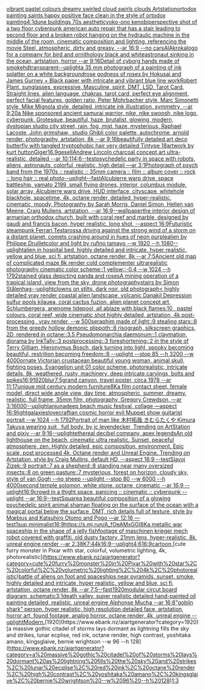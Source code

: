 [vibrant pastel colours dreamy swirled cloud swirls clouds Artstation](https://www.ebank.nz/aiartgenerator?category=vibrant%20pastel%20colours%20dreamy%20swirled%20cloud%20swirls%20clouds%20Artstation)[ortodox painting saints happy positive face clean in the  style of ortodox painting](https://www.ebank.nz/aiartgenerator?category=ortodox%20painting%20saints%20happy%20positive%20face%20clean%20in%20the%20%20style%20of%20ortodox%20painting)[4:1](https://www.ebank.nz/aiartgenerator?category=4%3A1)[dune buildings 70s aesthetic](https://www.ebank.nz/aiartgenerator?category=dune%20buildings%2070s%20aesthetic)[yoko-ono kenobi](https://www.ebank.nz/aiartgenerator?category=yoko-ono%20kenobi)[perspective shot of a two floor cyberpunk american auto repair that has a stair leading to second floor and a broken robot hanging on the hydraulic machine in the middle of the room, cinematic composition and lighting, referencing the movie Steel, atmospheric, dirty and greasy, --ar 16:9 --no cars](https://www.ebank.nz/aiartgenerator?category=perspective%20shot%20of%20a%20two%20floor%20cyberpunk%20american%20auto%20repair%20that%20has%20a%20stair%20leading%20to%20second%20floor%20and%20a%20broken%20robot%20hanging%20on%20the%20hydraulic%20machine%20in%20the%20middle%20of%20the%20room%2C%20cinematic%20composition%20and%20lighting%2C%20referencing%20the%20movie%20Steel%2C%20atmospheric%2C%20dirty%20and%20greasy%2C%20--ar%2016%3A9%20--no%20cars)[AlAkroka](https://www.ebank.nz/aiartgenerator?category=AlAkroka)[logo for a company for bird and ornithology black and white](https://www.ebank.nz/aiartgenerator?category=logo%20for%20a%20company%20for%20bird%20and%20ornithology%20black%20and%20white)[astronaut sinking in the ocean, artstation, horror --ar 9:16](https://www.ebank.nz/aiartgenerator?category=astronaut%20sinking%20in%20the%20ocean%2C%20artstation%2C%20horror%20--ar%209%3A16)[Detail of cyborg hands made of smoke](https://www.ebank.nz/aiartgenerator?category=Detail%20of%20cyborg%20hands%20made%20of%20smoke)[hd](https://www.ebank.nz/aiartgenerator?category=hd)[transparent](https://www.ebank.nz/aiartgenerator?category=transparent)[--uplight](https://www.ebank.nz/aiartgenerator?category=--uplight)[a 35 mm photograph of a painting of ink splatter on a white background](https://www.ebank.nz/aiartgenerator?category=a%2035%20mm%20photograph%20of%20a%20painting%20of%20ink%20splatter%20on%20a%20white%20background)[rose godness of roses by Hokusai and James Gurney + Black paper with intricate and vibrant blue line work](https://www.ebank.nz/aiartgenerator?category=rose%20godness%20of%20roses%20by%20Hokusai%20and%20James%20Gurney%20%2B%20Black%20paper%20with%20intricate%20and%20vibrant%20blue%20line%20work)[Robert Plant, sunglasses, expressive, Masculine, spirit, DMT, LSD, Tarot Card, Straight lines, alien language, chakras, tarot card, perfect eye alignment, perfect facial features, golden ratio, Peter Mohrbacher style, Marc Simonetti style, Mike Mignola style, detailed, intricate ink illustration, symmetry, --ar 9:20](https://www.ebank.nz/aiartgenerator?category=Robert%20Plant%2C%20sunglasses%2C%20expressive%2C%20Masculine%2C%20spirit%2C%20DMT%2C%20LSD%2C%20Tarot%20Card%2C%20Straight%20lines%2C%20alien%20language%2C%20chakras%2C%20tarot%20card%2C%20perfect%20eye%20alignment%2C%20perfect%20facial%20features%2C%20golden%20ratio%2C%20Peter%20Mohrbacher%20style%2C%20Marc%20Simonetti%20style%2C%20Mike%20Mignola%20style%2C%20detailed%2C%20intricate%20ink%20illustration%2C%20symmetry%2C%20--ar%209%3A20)[a Nike sponsored ancient samurai warrior, nike, nike swoosh, nike logo, cyberpunk, Grotesque, beautiful, haze, brutalist, glowing, modern, dystopian studio city street, rain, fog, mist, haze, mysterious, Raphael Lacoste, John grimshaw,, studio Ghibli color palette, autochrome, arnold render, photography, artstation, 8k --ar 9:16](https://www.ebank.nz/aiartgenerator?category=a%20Nike%20sponsored%20ancient%20samurai%20warrior%2C%20nike%2C%20nike%20swoosh%2C%20nike%20logo%2C%20cyberpunk%2C%20Grotesque%2C%20beautiful%2C%20haze%2C%20brutalist%2C%20glowing%2C%20modern%2C%20dystopian%20studio%20city%20street%2C%20rain%2C%20fog%2C%20mist%2C%20haze%2C%20mysterious%2C%20Raphael%20Lacoste%2C%20John%20grimshaw%2C%2C%20studio%20Ghibli%20color%20palette%2C%20autochrome%2C%20arnold%20render%2C%20photography%2C%20artstation%2C%208k%20--ar%209%3A16)[beautifully detailed art deco butterfly with tangled tryptophobic hair very detailed Tintype 18](https://www.ebank.nz/aiartgenerator?category=beautifully%20detailed%20art%20deco%20butterfly%20with%20tangled%20tryptophobic%20hair%20very%20detailed%20Tintype%2018)[artwork by kurt hutton](https://www.ebank.nz/aiartgenerator?category=artwork%20by%20kurt%20hutton)[Giger](https://www.ebank.nz/aiartgenerator?category=Giger)[16.9](https://www.ebank.nz/aiartgenerator?category=16.9)[gesell](https://www.ebank.nz/aiartgenerator?category=gesell)[Andrew Lincoln charcoal concept art ultra-realistic, detailed --ar 10:11](https://www.ebank.nz/aiartgenerator?category=Andrew%20Lincoln%20charcoal%20concept%20art%20ultra-realistic%2C%20detailed%20--ar%2010%3A11)[4:6](https://www.ebank.nz/aiartgenerator?category=4%3A6)[--test](https://www.ebank.nz/aiartgenerator?category=--test)[psychedelic party in space with robots, aliens, astronauts, colorful, realistic, high detail —ar 3:1](https://www.ebank.nz/aiartgenerator?category=psychedelic%20party%20in%20space%20with%20robots%2C%20aliens%2C%20astronauts%2C%20colorful%2C%20realistic%2C%20high%20detail%20%E2%80%94ar%203%3A1)[Photograph of psych band from the 1970s :: realistic :: 35mm camera :: film :: album cover :: rock :: long hair :: real photo](https://www.ebank.nz/aiartgenerator?category=Photograph%20of%20psych%20band%20from%20the%201970s%20%3A%3A%20realistic%20%3A%3A%2035mm%20camera%20%3A%3A%20film%20%3A%3A%20album%20cover%20%3A%3A%20rock%20%3A%3A%20long%20hair%20%3A%3A%20real%20photo)[--uplight](https://www.ebank.nz/aiartgenerator?category=--uplight)[--fast](https://www.ebank.nz/aiartgenerator?category=--fast)[Alcubierre warp drive, space battleship, yamato 2199, small flying drones, interior, columbus module, solar array, Alcubierre warp drive, HUD interface, cityscape, whitehole blackhole, spacetime, 4k, octane render, detailed, hyper-realistic, cinematic, moody, Photography by Sarah Morris, Daniel Simon, Hellen van Meene, Craig Mullens, artstation, --ar 16:9](https://www.ebank.nz/aiartgenerator?category=Alcubierre%20warp%20drive%2C%20space%20battleship%2C%20yamato%202199%2C%20small%20flying%20drones%2C%20interior%2C%20columbus%20module%2C%20solar%20array%2C%20Alcubierre%20warp%20drive%2C%20HUD%20interface%2C%20cityscape%2C%20whitehole%20blackhole%2C%20spacetime%2C%204k%2C%20octane%20render%2C%20detailed%2C%20hyper-realistic%2C%20cinematic%2C%20moody%2C%20Photography%20by%20Sarah%20Morris%2C%20Daniel%20Simon%2C%20Hellen%20van%20Meene%2C%20Craig%20Mullens%2C%20artstation%2C%20--ar%2016%3A9)[--wallpaper](https://www.ebank.nz/aiartgenerator?category=--wallpaper)[the interior design of armanian orthodox church, built with coral reef and marble, designed by gaudi and francis bacon, hyper realistic, long shot, --aspect 16:9](https://www.ebank.nz/aiartgenerator?category=the%20interior%20design%20of%20armanian%20orthodox%20church%2C%20built%20with%20coral%20reef%20and%20marble%2C%20designed%20by%20gaudi%20and%20francis%20bacon%2C%20hyper%20realistic%2C%20long%20shot%2C%20--aspect%2016%3A9)[Futuristic steampunk Ferrari Testarossa driving against the strong wind of a storm on a distant planet, comets crashing around in hues of neon purple](https://www.ebank.nz/aiartgenerator?category=Futuristic%20steampunk%20Ferrari%20Testarossa%20driving%20against%20the%20strong%20wind%20of%20a%20storm%20on%20a%20distant%20planet%2C%20comets%20crashing%20around%20in%20hues%20of%20neon%20purple)[](https://www.ebank.nz/aiartgenerator?category=)[alien by Philippe Druillet](https://www.ebank.nz/aiartgenerator?category=alien%20by%20Philippe%20Druillet)[color and light by rufino tamayo --w 1920 --h 1080](https://www.ebank.nz/aiartgenerator?category=color%20and%20light%20by%20rufino%20tamayo%20--w%201920%20--h%201080)[--uplight](https://www.ebank.nz/aiartgenerator?category=--uplight)[alien in hospital bed, highly detailed and intricate, hyper realistic, yellow and blue, sci fi, artstation, octane render, 8k --ar 7:5](https://www.ebank.nz/aiartgenerator?category=alien%20in%20hospital%20bed%2C%20highly%20detailed%20and%20intricate%2C%20hyper%20realistic%2C%20yellow%20and%20blue%2C%20sci%20fi%2C%20artstation%2C%20octane%20render%2C%208k%20--ar%207%3A5)[Ancient old map of complicated maze 8k render cold complementer ultrarealistic photography cinematic  color scheme::1 yellow::-0.4  --w 1024 --h 1792](https://www.ebank.nz/aiartgenerator?category=Ancient%20old%20map%20of%20complicated%20maze%208k%20render%20cold%20complementer%20ultrarealistic%20photography%20cinematic%20%20color%20scheme%3A%3A1%20yellow%3A%3A-0.4%20%20--w%201024%20--h%201792)[stained glass depicting panda and roses](https://www.ebank.nz/aiartgenerator?category=stained%20glass%20depicting%20panda%20and%20roses)[A mining operation of a trapical island, view from the sky, drone photography](https://www.ebank.nz/aiartgenerator?category=A%20mining%20operation%20of%20a%20trapical%20island%2C%20view%20from%20the%20sky%2C%20drone%20photography)[stairs by Simon Stålenhag](https://www.ebank.nz/aiartgenerator?category=stairs%20by%20Simon%20St%C3%A5lenhag)[--uplight](https://www.ebank.nz/aiartgenerator?category=--uplight)[clowns on stilts, dark noir, old photograph](https://www.ebank.nz/aiartgenerator?category=clowns%20on%20stilts%2C%20dark%20noir%2C%20old%20photograph)[< highly detailed vray render coastal alien landscape, volcanic Danakil Depression sulfur pools kilauea, coral cactus fuzion, alien planet concept art, Schlumbergera, anenome tidepool, all ablaze with black flames:10 , pastel colours, coral reef, wide cinematic shot highly detailed, artstation, 4k post-processing , vray render, --w 500](https://www.ebank.nz/aiartgenerator?category=%3C%20highly%20detailed%20vray%20render%20coastal%20alien%20landscape%2C%20volcanic%20Danakil%20Depression%20sulfur%20pools%20kilauea%2C%20coral%20cactus%20fuzion%2C%20alien%20planet%20concept%20art%2C%20Schlumbergera%2C%20anenome%20tidepool%2C%20all%20ablaze%20with%20black%20flames%3A10%20%2C%20pastel%20colours%2C%20coral%20reef%2C%20wide%20cinematic%20shot%20highly%20detailed%2C%20artstation%2C%204k%20post-processing%20%2C%20vray%20render%2C%20--w%20500)[seraphim made of light::9 stealing stars::8 from the greedy hollow demonic qlippoth::8 risograph, silkscreen graphics, 2D, rendered in octane::3.5 Pseudomonarchia daemonum::1 claymation, diorama by InkTally::3 postprocessing::3 foreshortening::2 in the style of Terry Gilliam, Hieronymus Bosch, dark turning into light, spooky becoming beautiful, restrition becoming freedom::8 --uplight --stop 85 --h 3200 --w 4000](https://www.ebank.nz/aiartgenerator?category=seraphim%20made%20of%20light%3A%3A9%20stealing%20stars%3A%3A8%20from%20the%20greedy%20hollow%20demonic%20qlippoth%3A%3A8%20risograph%2C%20silkscreen%20graphics%2C%202D%2C%20rendered%20in%20octane%3A%3A3.5%20Pseudomonarchia%20daemonum%3A%3A1%20claymation%2C%20diorama%20by%20InkTally%3A%3A3%20postprocessing%3A%3A3%20foreshortening%3A%3A2%20in%20the%20style%20of%20Terry%20Gilliam%2C%20Hieronymus%20Bosch%2C%20dark%20turning%20into%20light%2C%20spooky%20becoming%20beautiful%2C%20restrition%20becoming%20freedom%3A%3A8%20--uplight%20--stop%2085%20--h%203200%20--w%204000)[ornate Victorian crustacean beautiful young woman, animal skull, fighting poses, Evangelion unit 01 color scheme, photorealistic, intricate details, 8k, weathered, rusty, machinery, deep intricate carvings, bolts and spikes](https://www.ebank.nz/aiartgenerator?category=ornate%20Victorian%20crustacean%20beautiful%20young%20woman%2C%20animal%20skull%2C%20fighting%20poses%2C%20Evangelion%20unit%2001%20color%20scheme%2C%20photorealistic%2C%20intricate%20details%2C%208k%2C%20weathered%2C%20rusty%2C%20machinery%2C%20deep%20intricate%20carvings%2C%20bolts%20and%20spikes)[16:9](https://www.ebank.nz/aiartgenerator?category=16%3A9)[1920](https://www.ebank.nz/aiartgenerator?category=1920)[blur](https://www.ebank.nz/aiartgenerator?category=blur)[](https://www.ebank.nz/aiartgenerator?category=)[7:5](https://www.ebank.nz/aiartgenerator?category=7%3A5)[grand canyon, travel poster, circa 1978 --ar 11:17](https://www.ebank.nz/aiartgenerator?category=grand%20canyon%2C%20travel%20poster%2C%20circa%201978%20--ar%2011%3A17)[unique mid century modern furniture](https://www.ebank.nz/aiartgenerator?category=unique%20mid%20century%20modern%20furniture)[8K](https://www.ebank.nz/aiartgenerator?category=8K)[a film contact sheet, female model, direct wide angle view, day time, atmospheric, summer, dreamy, realistic, full frame, 35mm film, photography, Gregory Crewdson, —ar 3:1](https://www.ebank.nz/aiartgenerator?category=a%20film%20contact%20sheet%2C%20female%20model%2C%20direct%20wide%20angle%20view%2C%20day%20time%2C%20atmospheric%2C%20summer%2C%20dreamy%2C%20realistic%2C%20full%20frame%2C%2035mm%20film%2C%20photography%2C%20Gregory%20Crewdson%2C%20%E2%80%94ar%203%3A1)[6000](https://www.ebank.nz/aiartgenerator?category=6000)[--uplight](https://www.ebank.nz/aiartgenerator?category=--uplight)[anjunadeep beach music festival, collage —aspect 16:9](https://www.ebank.nz/aiartgenerator?category=anjunadeep%20beach%20music%20festival%2C%20collage%20%E2%80%94aspect%2016%3A9)[light](https://www.ebank.nz/aiartgenerator?category=light)[galaxies](https://www.ebank.nz/aiartgenerator?category=galaxies)[lovecraftian cosmic horror evil Muppet show guitarist portrait --w 1024 --h 1792](https://www.ebank.nz/aiartgenerator?category=lovecraftian%20cosmic%20horror%20evil%20Muppet%20show%20guitarist%20portrait%20--w%201024%20--h%201792)[Portrait of man like 木村拓哉 きむらたくや Kimura Takuya,wearing suit , full body, by jc leyendecker ,Trending on ArtStation and pixiv --ar 9:16](https://www.ebank.nz/aiartgenerator?category=Portrait%20of%20man%20like%20%E6%9C%A8%E6%9D%91%E6%8B%93%E5%93%89%20%E3%81%8D%E3%82%80%E3%82%89%E3%81%9F%E3%81%8F%E3%82%84%20Kimura%20Takuya%2Cwearing%20suit%20%2C%20full%20body%2C%20by%20jc%20leyendecker%20%2CTrending%20on%20ArtStation%20and%20pixiv%20--ar%209%3A16)[--uplight](https://www.ebank.nz/aiartgenerator?category=--uplight)[ethereal decibel company, apex legends](https://www.ebank.nz/aiartgenerator?category=ethereal%20decibel%20company%2C%20apex%20legends)[An old lighthouse on the beach, cinematic ultra realistic. Sunset, peaceful atmosphere, zen. Highly detailed, epic composition, environment. Epic scale, post processed 4k, Octane render and Unreal Engine. Trending on Artstation, style by Craig Mullins, default HD, --aspect 16:9 --test](https://www.ebank.nz/aiartgenerator?category=An%20old%20lighthouse%20on%20the%20beach%2C%20cinematic%20ultra%20realistic.%20Sunset%2C%20peaceful%20atmosphere%2C%20zen.%20Highly%20detailed%2C%20epic%20composition%2C%20environment.%20Epic%20scale%2C%20post%20processed%204k%2C%20Octane%20render%20and%20Unreal%20Engine.%20Trending%20on%20Artstation%2C%20style%20by%20Craig%20Mullins%2C%20default%20HD%2C%20--aspect%2016%3A9%20--test)[Slavoj Zizek::9 portrait::7 as a shepherd::8 standing near many oversized insects::8 on green pasture::7 mysterious, forest on horizon, cloudy sky, style of van Gogh --no sheep --uplight --stop 80 --w 6000 --h 4000](https://www.ebank.nz/aiartgenerator?category=Slavoj%20Zizek%3A%3A9%20portrait%3A%3A7%20as%20a%20shepherd%3A%3A8%20standing%20near%20many%20oversized%20insects%3A%3A8%20on%20green%20pasture%3A%3A7%20mysterious%2C%20forest%20on%20horizon%2C%20cloudy%20sky%2C%20style%20of%20van%20Gogh%20--no%20sheep%20--uplight%20--stop%2080%20--w%206000%20--h%204000)[second temple solomon, white stone, octane, cinematic --ar 16:9 --uplight](https://www.ebank.nz/aiartgenerator?category=second%20temple%20solomon%2C%20white%20stone%2C%20octane%2C%20cinematic%20--ar%2016%3A9%20--uplight)[16:9](https://www.ebank.nz/aiartgenerator?category=16%3A9)[crowd in a thight space, panicing :: cinematic :: cyberpunk --uplight --ar 16:9](https://www.ebank.nz/aiartgenerator?category=crowd%20in%20a%20thight%20space%2C%20panicing%20%3A%3A%20cinematic%20%3A%3A%20cyberpunk%20--uplight%20--ar%2016%3A9)[--test](https://www.ebank.nz/aiartgenerator?category=--test)[Square](https://www.ebank.nz/aiartgenerator?category=Square)[a beautiful composition of a glowing psychedelic spirit animal shaman floating on the surface of the ocean with a magical portal below the surface, DMT,  rich details full of texture, style by Mœbius and Katsuhiro Otomo and Pogo —ar 12:16 —test](https://www.ebank.nz/aiartgenerator?category=a%20beautiful%20composition%20of%20a%20glowing%20psychedelic%20spirit%20animal%20shaman%20floating%20on%20the%20surface%20of%20the%20ocean%20with%20a%20magical%20portal%20below%20the%20surface%2C%20DMT%2C%20%20rich%20details%20full%20of%20texture%2C%20style%20by%20M%C5%93bius%20and%20Katsuhiro%20Otomo%20and%20Pogo%20%E2%80%94ar%2012%3A16%20%E2%80%94test)[1](https://www.ebank.nz/aiartgenerator?category=1)[sup,minimalist](https://www.ebank.nz/aiartgenerator?category=sup%2Cminimalist)[16:9](https://www.ebank.nz/aiartgenerator?category=16%3A9)[<https://s.mj.run/A_fOeAMxGGI>](https://www.ebank.nz/aiartgenerator?category=%3Chttps%3A//s.mj.run/A_fOeAMxGGI%3E)[8K](https://www.ebank.nz/aiartgenerator?category=8K)[a metallic war spaceship in the shape of a jelly fish](https://www.ebank.nz/aiartgenerator?category=a%20metallic%20war%20spaceship%20in%20the%20shape%20of%20a%20jelly%20fish)[footage of maschinen krieger mech robot covered with graffiti. old dusty factory,  21mm lens, hyper-realistic, 8k, unreal engine render --ar 2:3](https://www.ebank.nz/aiartgenerator?category=footage%20of%20maschinen%20krieger%20mech%20robot%20covered%20with%20graffiti.%20old%20dusty%20factory%2C%20%2021mm%20lens%2C%20hyper-realistic%2C%208k%2C%20unreal%20engine%20render%20--ar%202%3A3)[8K](https://www.ebank.nz/aiartgenerator?category=8K)[7:4](https://www.ebank.nz/aiartgenerator?category=7%3A4)[4k](https://www.ebank.nz/aiartgenerator?category=4k)[16:9](https://www.ebank.nz/aiartgenerator?category=16%3A9)[--uplight](https://www.ebank.nz/aiartgenerator?category=--uplight)[4:6](https://www.ebank.nz/aiartgenerator?category=4%3A6)[16:9](https://www.ebank.nz/aiartgenerator?category=16%3A9)[cartoon.](https://www.ebank.nz/aiartgenerator?category=cartoon.)[cute furry monster in Pixar with star, colorful, volumetric lighting, 4k, photorealistic](https://www.ebank.nz/aiartgenerator?category=cute%20furry%20monster%20in%20Pixar%20with%20star%2C%20colorful%2C%20volumetric%20lighting%2C%204k%2C%20photorealistic)[battle of aliens on foot and spaceships near pyramids, sunset, smoke, highly detailed and intricate, hyper realistic, yellow and blue, sci fi, artstation, octane render, 8k --ar 7:5](https://www.ebank.nz/aiartgenerator?category=battle%20of%20aliens%20on%20foot%20and%20spaceships%20near%20pyramids%2C%20sunset%2C%20smoke%2C%20highly%20detailed%20and%20intricate%2C%20hyper%20realistic%2C%20yellow%20and%20blue%2C%20sci%20fi%2C%20artstation%2C%20octane%20render%2C%208k%20--ar%207%3A5)[--fast](https://www.ebank.nz/aiartgenerator?category=--fast)[1920](https://www.ebank.nz/aiartgenerator?category=1920)[modular circut board diagram, schematic](https://www.ebank.nz/aiartgenerator?category=modular%20circut%20board%20diagram%2C%20schematic)[3:1](https://www.ebank.nz/aiartgenerator?category=3%3A1)[death valley, super realistic detailed hand-painted oil painting detailed, realistic, unreal engine Alphonse Mucha --ar 16:8](https://www.ebank.nz/aiartgenerator?category=death%20valley%2C%20super%20realistic%20detailed%20hand-painted%20oil%20painting%20detailed%2C%20realistic%2C%20unreal%20engine%20Alphonse%20Mucha%20--ar%2016%3A8)["goblin shark" person, hyper realistic, high resolution detailed face, artstation, horror art, found footage, analog horror, octane render, 4k, unreal engine --uplight](https://www.ebank.nz/aiartgenerator?category=%22goblin%20shark%22%20person%2C%20hyper%20realistic%2C%20high%20resolution%20detailed%20face%2C%20artstation%2C%20horror%20art%2C%20found%20footage%2C%20analog%20horror%2C%20octane%20render%2C%204k%2C%20unreal%20engine%20--uplight)[Modern.](https://www.ebank.nz/aiartgenerator?category=Modern.)[1920](https://www.ebank.nz/aiartgenerator?category=1920)[a massive gothic citadel of storms lays dormant as lightning fills the sky and strikes, lunar ecplise, red ink, octane render, high contrast, yoshitaka amano, kingsglaive, bernie wrightson --w 96 --h 128](https://www.ebank.nz/aiartgenerator?category=a%20massive%20gothic%20citadel%20of%20storms%20lays%20dormant%20as%20lightning%20fills%20the%20sky%20and%20strikes%2C%20lunar%20ecplise%2C%20red%20ink%2C%20octane%20render%2C%20high%20contrast%2C%20yoshitaka%20amano%2C%20kingsglaive%2C%20bernie%20wrightson%20--w%2096%20--h%20128)[1:3](https://www.ebank.nz/aiartgenerator?category=1%3A3)